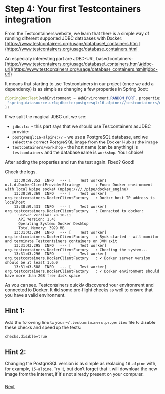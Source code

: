 # Step 4: Your first Testcontainers integration

From the Testcontainers website, we learn that there is a simple way of running different supported JDBC databases with Docker:  
[https://www.testcontainers.org/usage/database\_containers.html](https://www.testcontainers.org/usage/database_containers.html)

An especially interesting part are JDBC-URL based containers:  
[https://www.testcontainers.org/usage/database\_containers.html\#jdbc-url](https://www.testcontainers.org/usage/database_containers.html#jdbc-url)

It means that starting to use Testcontainers in our project \(once we add a dependency\) is as simple as changing a few properties in Spring Boot:

```java
@SpringBootTest(webEnvironment = WebEnvironment.RANDOM_PORT, properties = {
 "spring.datasource.url=jdbc:tc:postgresql:16-alpine://testcontainers/workshop"
})
```

If we split the magical JDBC url, we see:

* `jdbc:tc:` - this part says that we should use Testcontainers as JDBC provider
* `postgresql:16-alpine://` - we use a PostgreSQL database, and we select the correct PostgreSQL image from the Docker Hub as the image
* `testcontainers/workshop` - the host name \(can be anything\) is `testcontainers` and the database name is `workshop`. Your choice!

After adding the properties and run the test again. Fixed? Good!

Check the logs.

```text
    13:30:59.352  INFO   --- [    Test worker] o.t.d.DockerClientProviderStrategy       : Found Docker environment with local Npipe socket (npipe:////./pipe/docker_engine)
    13:30:59.369  INFO   --- [    Test worker] org.testcontainers.DockerClientFactory   : Docker host IP address is localhost
    13:30:59.431  INFO   --- [    Test worker] org.testcontainers.DockerClientFactory   : Connected to docker: 
      Server Version: 20.10.11
      API Version: 1.41
      Operating System: Docker Desktop
      Total Memory: 3929 MB
    13:31:03.294  INFO   --- [    Test worker] org.testcontainers.DockerClientFactory   : Ryuk started - will monitor and terminate Testcontainers containers on JVM exit
    13:31:03.295  INFO   --- [    Test worker] org.testcontainers.DockerClientFactory   : Checking the system...
    13:31:03.296  INFO   --- [    Test worker] org.testcontainers.DockerClientFactory   : ✔ Docker server version should be at least 1.6.0
    13:31:03.588  INFO   --- [    Test worker] org.testcontainers.DockerClientFactory   : ✔ Docker environment should have more than 2GB free disk space
```

As you can see, Testcontainers quickly discovered your environment and connected to Docker. 
It did some pre-flight checks as well to ensure that you have a valid environment.

## Hint 1:

Add the following line to your `~/.testcontainers.properties` file to disable these checks and speed up the tests:

```text
checks.disable=true
```

## Hint 2:

Changing the PostgreSQL version is as simple as replacing `16-alpine` with, for example, `15-alpine`.
Try it, but don't forget that it will download the new image from the internet, if it's not already present on your computer.

### 
[Next](step-5-dude-r-u-200-ok.md)